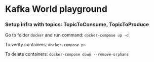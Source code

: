 # Kafka World playground
### Setup infra with topics: TopicToConsume, TopicToProduce
Go to folder `docker` and run command: `docker-compose up -d`

To verify containers: `docker-compose ps`

To delete containers: `docker-compose down --remove-orphans`
